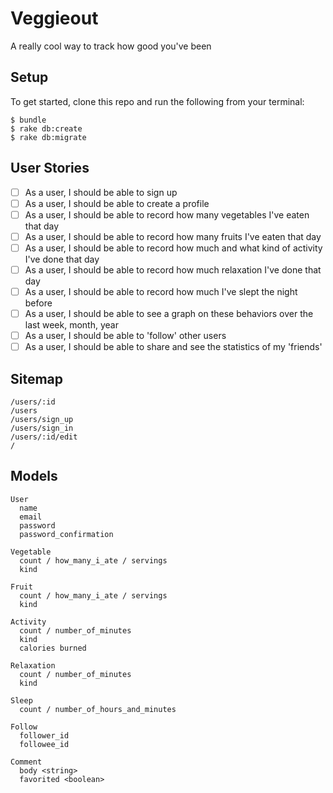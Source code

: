 # Veggieout 

A really cool way to track how good you've been

## Setup

To get started, clone this repo and run the following from your terminal:

```
$ bundle
$ rake db:create
$ rake db:migrate
```

## User Stories

- [ ] As a user, I should be able to sign up
- [ ] As a user, I should be able to create a profile
- [ ] As a user, I should be able to record how many vegetables I've eaten that day
- [ ] As a user, I should be able to record how many fruits I've eaten that day
- [ ] As a user, I should be able to record how much and what kind of activity I've done that day
- [ ] As a user, I should be able to record how much relaxation I've done that day
- [ ] As a user, I should be able to record how much I've slept the night before
- [ ] As a user, I should be able to see a graph on these behaviors over the last week, month, year
- [ ] As a user, I should be able to 'follow' other users
- [ ] As a user, I should be able to share and see the statistics of my 'friends'

## Sitemap

```
/users/:id
/users
/users/sign_up
/users/sign_in
/users/:id/edit
/
```

## Models

```
User
  name
  email
  password
  password_confirmation
  
Vegetable
  count / how_many_i_ate / servings
  kind

Fruit
  count / how_many_i_ate / servings
  kind
  
Activity
  count / number_of_minutes
  kind
  calories burned
  
Relaxation
  count / number_of_minutes
  kind
  
Sleep
  count / number_of_hours_and_minutes
  
Follow
  follower_id
  followee_id
  
Comment
  body <string>
  favorited <boolean>
```
  
